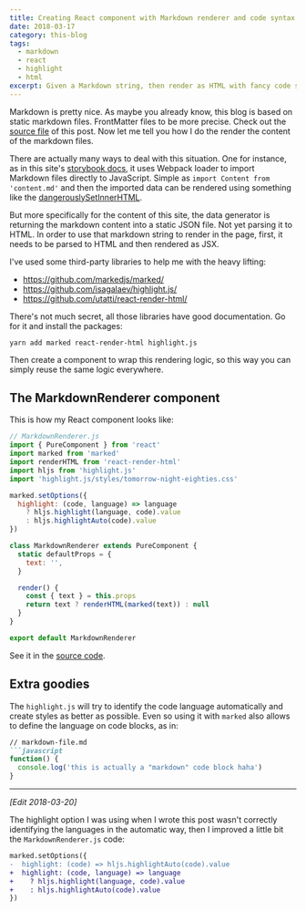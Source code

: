 ```yaml
---
title: Creating React component with Markdown renderer and code syntax highlight
date: 2018-03-17
category: this-blog
tags:
  - markdown
  - react
  - highlight
  - html
excerpt: Given a Markdown string, then render as HTML with fancy code syntax highlight.
---
```


Markdown is pretty nice. As maybe you already know, this blog is based on static markdown files. FrontMatter files to be more precise. Check out the [source file](https://github.com/bernardodiasc/bernardodiasc.github.io/blob/develop/public/content/posts/2018-03-17-creating-react-component-with-markdown-renderer-and-code-syntax-highlight/index.md) of this post. Now let me tell you how I do the render the content of the markdown files.

There are actually many ways to deal with this situation. One for instance, as in this site's [storybook docs](https://bernardodiasdacruz.com/docs/), it uses Webpack loader to import Markdown files directly to JavaScript. Simple as `import Content from 'content.md'` and then the imported data can be rendered using something like the [dangerouslySetInnerHTML](https://zhenyong.github.io/react/tips/dangerously-set-inner-html.html).

But more specifically for the content of this site, the data generator is returning the markdown content into a static JSON file. Not yet parsing it to HTML. In order to use that markdown string to render in the page, first, it needs to be parsed to HTML and then rendered as JSX.

I've used some third-party libraries to help me with the heavy lifting:

- https://github.com/markedjs/marked/
- https://github.com/isagalaev/highlight.js/
- https://github.com/utatti/react-render-html/

There's not much secret, all those libraries have good documentation. Go for it and install the packages:

```shell
yarn add marked react-render-html highlight.js
```

Then create a component to wrap this rendering logic, so this way you can simply reuse the same logic everywhere.

## The MarkdownRenderer component

This is how my React component looks like:

```javascript
// MarkdownRenderer.js
import { PureComponent } from 'react'
import marked from 'marked'
import renderHTML from 'react-render-html'
import hljs from 'highlight.js'
import 'highlight.js/styles/tomorrow-night-eighties.css'

marked.setOptions({
  highlight: (code, language) => language
    ? hljs.highlight(language, code).value
    : hljs.highlightAuto(code).value
})

class MarkdownRenderer extends PureComponent {
  static defaultProps = {
    text: '',
  }

  render() {
    const { text } = this.props
    return text ? renderHTML(marked(text)) : null
  }
}

export default MarkdownRenderer
```

See it in the [source code](https://github.com/bernardodiasc/bernardodiasc.github.io/blob/develop/src/displays/MarkdownRenderer/MarkdownRenderer.js).

## Extra goodies

The `highlight.js` will try to identify the code language automatically and create styles as better as possible. Even so using it with `marked` also allows to define the language on code blocks, as in:

```markdown
// markdown-file.md
```javascript
function() {
  console.log('this is actually a "markdown" code block haha')
}
``````

---

_[Edit 2018-03-20]_

The highlight option I was using when I wrote this post wasn't correctly identifying the languages in the automatic way, then I improved a little bit the `MarkdownRenderer.js` code:

```diff
marked.setOptions({
-  highlight: (code) => hljs.highlightAuto(code).value
+  highlight: (code, language) => language
+    ? hljs.highlight(language, code).value
+    : hljs.highlightAuto(code).value
})
```

